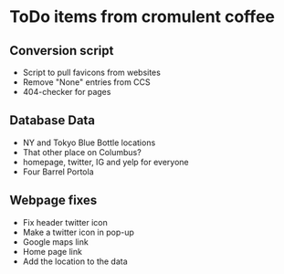 ToDo items from cromulent coffee
================================

Conversion script
-----------------

  * Script to pull favicons from websites
  * Remove "None" entries from CCS
  * 404-checker for pages

Database Data
-------------

  * NY and Tokyo Blue Bottle locations
  * That other place on Columbus?
  * homepage, twitter, IG and yelp for everyone
  * Four Barrel Portola

Webpage fixes
-------------

  * Fix header twitter icon
  * Make a twitter icon in pop-up
  * Google maps link
  * Home page link
  * Add the location to the data

